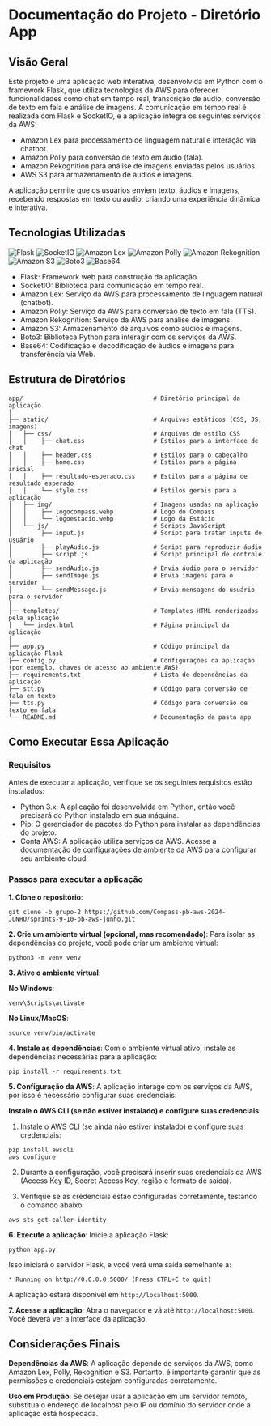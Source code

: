 # Documentação do Projeto - Diretório App

## Visão Geral
Este projeto é uma aplicação web interativa, desenvolvida em Python com o framework Flask, que utiliza tecnologias da AWS para oferecer funcionalidades como chat em tempo real, transcrição de áudio, conversão de texto em fala e análise de imagens. A comunicação em tempo real é realizada com Flask e SocketIO, e a aplicação integra os seguintes serviços da AWS:

- Amazon Lex para processamento de linguagem natural e interação via chatbot.
- Amazon Polly para conversão de texto em áudio (fala).
- Amazon Rekognition para análise de imagens enviadas pelos usuários.
- AWS S3 para armazenamento de áudios e imagens.

A aplicação permite que os usuários enviem texto, áudios e imagens, recebendo respostas em texto ou áudio, criando uma experiência dinâmica e interativa.<br>

## Tecnologias Utilizadas
![Flask](https://img.shields.io/badge/Flask-1.1.2-lightblue) ![SocketIO](https://img.shields.io/badge/SocketIO-4.0.1-yellow)  ![Amazon Lex](https://img.shields.io/badge/Amazon%20Lex-Ready-green)  ![Amazon Polly](https://img.shields.io/badge/Amazon%20Polly-TTS-orange)
![Amazon Rekognition](https://img.shields.io/badge/Amazon%20Rekognition-Image%20Analysis-purple) ![Amazon S3](https://img.shields.io/badge/Amazon%20S3-Storage-yellowgreen)
![Boto3](https://img.shields.io/badge/Boto3-1.24.5-blueviolet)
 ![Base64](https://img.shields.io/badge/Base64-Encoding%20%26%20Decoding-blue)

- Flask: Framework web para construção da aplicação.
- SocketIO: Biblioteca para comunicação em tempo real.
- Amazon Lex: Serviço da AWS para processamento de linguagem natural (chatbot).
- Amazon Polly: Serviço da AWS para conversão de texto em fala (TTS).
- Amazon Rekognition: Serviço da AWS para análise de imagens.
- Amazon S3: Armazenamento de arquivos como áudios e imagens.
- Boto3: Biblioteca Python para interagir com os serviços da AWS.
- Base64: Codificação e decodificação de áudios e imagens para transferência via Web.

## Estrutura de Diretórios
```
app/                                    # Diretório principal da aplicação
│
├── static/                             # Arquivos estáticos (CSS, JS, imagens)
│   ├── css/                            # Arquivos de estilo CSS
│   │    ├── chat.css                   # Estilos para a interface de chat
│   │    ├── header.css                 # Estilos para o cabeçalho
│   │    ├── home.css                   # Estilos para a página inicial
│   │    ├── resultado-esperado.css     # Estilos para a página de resultado esperado
│   │    └── style.css                  # Estilos gerais para a aplicação
│   ├── img/                            # Imagens usadas na aplicação
│   │    ├── logocompass.webp           # Logo do Compass
│   │    └── logoestacio.webp           # Logo da Estácio
│   └── js/                             # Scripts JavaScript
│        ├── input.js                   # Script para tratar inputs do usuário
│        ├── playAudio.js               # Script para reproduzir áudio
│        ├── script.js                  # Script principal de controle da aplicação
│        ├── sendAudio.js               # Envia áudio para o servidor
│        ├── sendImage.js               # Envia imagens para o servidor
│        └── sendMessage.js             # Envia mensagens do usuário para o servidor
│
├── templates/                          # Templates HTML renderizados pela aplicação
│   └── index.html                      # Página principal da aplicação
│
├── app.py                              # Código principal da aplicação Flask
├── config.py                           # Configurações da aplicação (por exemplo, chaves de acesso ao ambiente AWS)
├── requirements.txt                    # Lista de dependências da aplicação
├── stt.py                              # Código para conversão de fala em texto
├── tts.py                              # Código para conversão de texto em fala
└── README.md                           # Documentação da pasta app
```

## Como Executar Essa Aplicação

### Requisitos
Antes de executar a aplicação, verifique se os seguintes requisitos estão instalados:

- Python 3.x: A aplicação foi desenvolvida em Python, então você precisará do Python instalado em sua máquina.
- Pip: O gerenciador de pacotes do Python para instalar as dependências do projeto.
- Conta AWS: A aplicação utiliza serviços da AWS. Acesse a [documentação de configurações de ambiente da AWS](../Lex/README.md) para configurar seu ambiente cloud.

### Passos para executar a aplicação
**1. Clone o repositório**: <br>
```
git clone -b grupo-2 https://github.com/Compass-pb-aws-2024-JUNHO/sprints-9-10-pb-aws-junho.git
```
**2. Crie um ambiente virtual (opcional, mas recomendado)**: Para isolar as dependências do projeto, você pode criar um ambiente virtual:
```
python3 -m venv venv
```
**3. Ative o ambiente virtual**:

**No Windows**:
```
venv\Scripts\activate
```
**No Linux/MacOS**:

```
source venv/bin/activate
```
**4. Instale as dependências**: Com o ambiente virtual ativo, instale as dependências necessárias para a aplicação:

```
pip install -r requirements.txt
```
**5. Configuração da AWS**: A aplicação interage com os serviços da AWS, por isso é necessário configurar suas credenciais:

**Instale o AWS CLI (se não estiver instalado) e configure suas credenciais**:
1. Instale o AWS CLI (se ainda não estiver instalado) e configure suas credenciais:
```
pip install awscli
aws configure
```

2. Durante a configuração, você precisará inserir suas credenciais da AWS (Access Key ID, Secret Access Key, região e formato de saída).

3. Verifique se as credenciais estão configuradas corretamente, testando o comando abaixo:

```
aws sts get-caller-identity
```
**6. Execute a aplicação**: Inicie a aplicação Flask:
```
python app.py
```
Isso iniciará o servidor Flask, e você verá uma saída semelhante a:

```
* Running on http://0.0.0.0:5000/ (Press CTRL+C to quit)
```
A aplicação estará disponível em `http://localhost:5000`.

**7. Acesse a aplicação**: Abra o navegador e vá até `http://localhost:5000`. Você deverá ver a interface da aplicação.

## Considerações Finais
**Dependências da AWS**: A aplicação depende de serviços da AWS, como Amazon Lex, Polly, Rekognition e S3. Portanto, é importante garantir que as permissões e credenciais estejam configuradas corretamente.<br>

**Uso em Produção**: Se desejar usar a aplicação em um servidor remoto, substitua o endereço de localhost pelo IP ou domínio do servidor onde a aplicação está hospedada.
